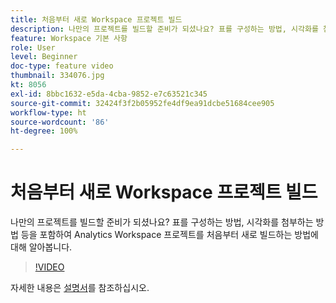 ```yaml
---
title: 처음부터 새로 Workspace 프로젝트 빌드
description: 나만의 프로젝트를 빌드할 준비가 되셨나요? 표를 구성하는 방법, 시각화를 첨부하는 방법 등을 포함하여 Analytics Workspace 프로젝트를 처음부터 새로 빌드하는 방법에 대해 알아봅니다.
feature: Workspace 기본 사항
role: User
level: Beginner
doc-type: feature video
thumbnail: 334076.jpg
kt: 8056
exl-id: 8bbc1632-e5da-4cba-9852-e7c63521c345
source-git-commit: 32424f3f2b05952fe4df9ea91dcbe51684cee905
workflow-type: ht
source-wordcount: '86'
ht-degree: 100%

---
```


# 처음부터 새로 Workspace 프로젝트 빌드

나만의 프로젝트를 빌드할 준비가 되셨나요? 표를 구성하는 방법, 시각화를 첨부하는 방법 등을 포함하여 Analytics Workspace 프로젝트를 처음부터 새로 빌드하는 방법에 대해 알아봅니다.

>[!VIDEO](https://video.tv.adobe.com/v/334076/?quality=12&learn=on)

자세한 내용은 [설명서](https://experienceleague.adobe.com/docs/analytics/analyze/analysis-workspace/home.html?lang=ko-KR)를 참조하십시오.
